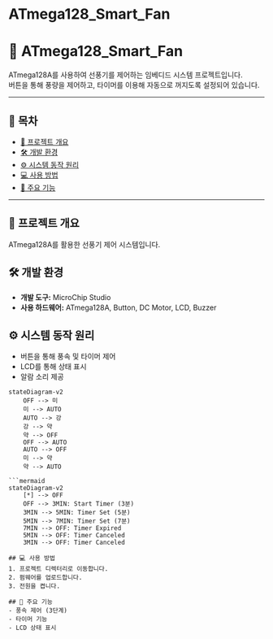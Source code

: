 # ATmega128_Smart_Fan

# 🚀 ATmega128_Smart_Fan

ATmega128A를 사용하여 선풍기를 제어하는 임베디드 시스템 프로젝트입니다.  
버튼을 통해 풍량을 제어하고, 타이머를 이용해 자동으로 꺼지도록 설정되어 있습니다.

---

## 📖 목차
- [📌 프로젝트 개요](#📌-프로젝트-개요)
- [🛠️ 개발 환경](#🛠️-개발-환경)
- [⚙️ 시스템 동작 원리](#⚙️-시스템-동작-원리)
- [💻 사용 방법](#💻-사용-방법)
- [🔑 주요 기능](#🔑-주요-기능)

---

## 📌 프로젝트 개요
ATmega128A를 활용한 선풍기 제어 시스템입니다.

## 🛠️ 개발 환경
- **개발 도구:** MicroChip Studio
- **사용 하드웨어:** ATmega128A, Button, DC Motor, LCD, Buzzer

## ⚙️ 시스템 동작 원리
- 버튼을 통해 풍속 및 타이머 제어
- LCD를 통해 상태 표시
- 알람 소리 제공
```mermaid
stateDiagram-v2
    OFF --> 미
    미 --> AUTO
    AUTO --> 강
    강 --> 약
    약 --> OFF
    OFF --> AUTO
    AUTO --> OFF
    미 --> 약
    약 --> AUTO

```mermaid
stateDiagram-v2
    [*] --> OFF
    OFF --> 3MIN: Start Timer (3분)
    3MIN --> 5MIN: Timer Set (5분)
    5MIN --> 7MIN: Timer Set (7분)
    7MIN --> OFF: Timer Expired
    5MIN --> OFF: Timer Canceled
    3MIN --> OFF: Timer Canceled

## 💻 사용 방법
1. 프로젝트 디렉터리로 이동합니다.
2. 펌웨어를 업로드합니다.
3. 전원을 켭니다.

## 🔑 주요 기능
- 풍속 제어 (3단계)
- 타이머 기능
- LCD 상태 표시
